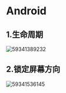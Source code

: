 # Android

## 1.生命周期

![59341389232](C:\Users\Administrator\Desktop\安装\arrest\1593413892326.png)

## 2.锁定屏幕方向

![59341536145](C:\Users\Administrator\Desktop\安装\arrest\1593415361459.png)


